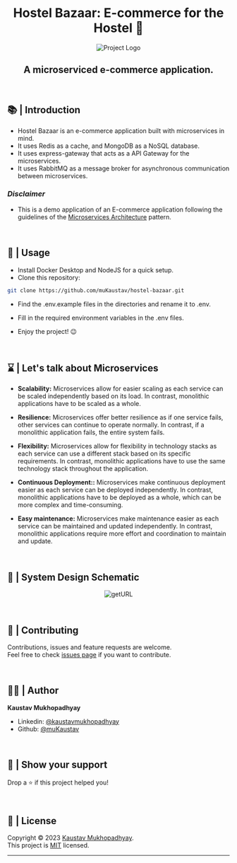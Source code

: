 <h1 align="center">Hostel Bazaar: E-commerce for the Hostel 🔗</h1>
<p align = center>
    <img alt="Project Logo" src="https://raw.githubusercontent.com/muKaustav/hostel-bazaar/main/assets/hbgithub.jpg" target="_blank" />
</p>
<h2 align='center'>A microserviced e-commerce application.</h2><br/>

## 📚 | Introduction

- Hostel Bazaar is an e-commerce application built with microservices in mind.
- It uses Redis as a cache, and MongoDB as a NoSQL database.
- It uses express-gateway that acts as a API Gateway for the microservices.
- It uses RabbitMQ as a message broker for asynchronous communication between microservices.

### _**Disclaimer**_

- This is a demo application of an E-commerce application following the guidelines of the [Microservices Architecture](https://microservices.io/patterns/microservices.html) pattern.

<br/>

## 🚀 | Usage

- Install Docker Desktop and NodeJS for a quick setup.
- Clone this repository:<br>    

```sh
git clone https://github.com/muKaustav/hostel-bazaar.git
```

- Find the .env.example files in the directories and rename it to .env.<br>

- Fill in the required environment variables in the .env files.<br>

- Enjoy the project! 😉

<br/>

## ⌛ | Let's talk about Microservices
- **Scalability:** Microservices allow for easier scaling as each service can be scaled independently based on its load. In contrast, monolithic applications have to be scaled as a whole.

- **Resilience:** Microservices offer better resilience as if one service fails, other services can continue to operate normally. In contrast, if a monolithic application fails, the entire system fails.

- **Flexibility:** Microservices allow for flexibility in technology stacks as each service can use a different stack based on its specific requirements. In contrast, monolithic applications have to use the same technology stack throughout the application.

- **Continuous Deployment::** Microservices make continuous deployment easier as each service can be deployed independently. In contrast, monolithic applications have to be deployed as a whole, which can be more complex and time-consuming.

- **Easy maintenance:** Microservices make maintenance easier as each service can be maintained and updated independently. In contrast, monolithic applications require more effort and coordination to maintain and update.

<br/>

## 📘 | System Design Schematic

<p align = center>
    <img alt="getURL" src="https://raw.githubusercontent.com/muKaustav/hostel-bazaar/main/assets/architecture.png" target="_blank" />
</p>

<br/>

## 🍻 | Contributing

Contributions, issues and feature requests are welcome.<br>
Feel free to check [issues page](https://github.com/muKaustav/hostel-bazaar/issues) if you want to contribute.

<br/>

## 🧑🏽 | Author

**Kaustav Mukhopadhyay**

- Linkedin: [@kaustavmukhopadhyay](https://www.linkedin.com/in/kaustavmukhopadhyay/)
- Github: [@muKaustav](https://github.com/muKaustav)

<br/>

## 🙌 | Show your support

Drop a ⭐️ if this project helped you!

<br/>

## 📝 | License

Copyright © 2023 [Kaustav Mukhopadhyay](https://github.com/muKaustav).<br />
This project is [MIT](./licence) licensed.

---
